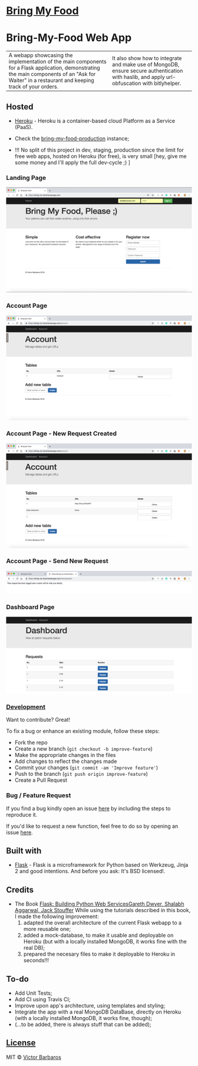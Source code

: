 # [Bring My Food](https://bring-my-food.herokuapp.com/)
# Bring-My-Food Web App
<table>
<tr>
<td>
  A webapp showcasing the implementation of the main components for a Flask application, demonstrating the main components of an "Ask for Waiter" in a restaurant and keeping track of your orders.
</td>
<td>
  It also show how to integrate and make use of MongoDB, ensure secure authentication with haslib, and apply url-obfuscation with bitlyhelper.
</td>
</tr>
</table>


## Hosted 

- [Heroku](https://www.heroku.com/about) - Heroku is a container-based cloud Platform as a Service (PaaS).

- Check the [bring-my-food-production](https://bring-my-food.herokuapp.com/) instance;

- !!! No split of this project in dev, staging, production since the limit for free web apps, hosted on Heroku (for free), is very small [hey, give me some money and I'll apply the full dev-cycle ;) ]


### Landing Page

![Home Page](bringmf-screenshots/01-home.png)

### Account Page

![Once Logged In, Access Your Account](bringmf-screenshots/02-account.png)

### Account Page - New Request Created

![From Your Account and Generate Your Request](bringmf-screenshots/03-account-newrequest.png)

### Account Page - Send New Request

![Use the Obfuscated Url to Send Your Request](bringmf-screenshots/04-send-request.png)

### Dashboard Page

![Track the Progress of Your Request](bringmf-screenshots/05-dashboard-track-request.png)

### [Development](https://github.com/vBarbaros/bring-my-food/blob/dev/CONTRIBUTING.md)
Want to contribute? Great!

To fix a bug or enhance an existing module, follow these steps:

- Fork the repo
- Create a new branch (`git checkout -b improve-feature`)
- Make the appropriate changes in the files
- Add changes to reflect the changes made
- Commit your changes (`git commit -am 'Improve feature'`)
- Push to the branch (`git push origin improve-feature`)
- Create a Pull Request 

### Bug / Feature Request

If you find a bug kindly open an issue [here](https://github.com/vBarbaros/bring-my-food/issues/new) by including the steps to reproduce it.

If you'd like to request a new function, feel free to do so by opening an issue [here](https://github.com/vBarbaros/bring-my-food/issues/new).


## Built with 

- [Flask](http://flask.pocoo.org/docs/1.0/) - Flask is a microframework for Python based on Werkzeug, Jinja 2 and good intentions. And before you ask: It's BSD licensed!.


## Credits

- The Book [Flask: Building Python Web ServicesGareth Dwyer, Shalabh Aggarwal, Jack Stouffer](https://www.packtpub.com/web-development/flask-building-python-web-services) While using the tutorials described in this book, I made the following improvement:
	1) adapted the overall architecture of the current Flask webapp to a more reusable one;
	2) added a mock-database, to make it usable and deployable on Heroku (but with a locally installed MongoDB, it works fine with the real DB);
	3) prepared the necesary files to make it deployable to Heroku in seconds!!!

## To-do
- Add Unit Tests;
- Add CI using Travis CI;
- Improve upon app's architecture, using templates and styling;
- Integrate the app with a real MongoDB DataBase, directly on Heroku (with a locally installed MongoDB, it works fine, though);
- (...to be added, there is always stuff that can be added);


## [License](https://github.com/vBarbaros/bring-my-food/blob/dev/LICENSE)

MIT © [Victor Barbaros](https://github.com/vBarbaros)
